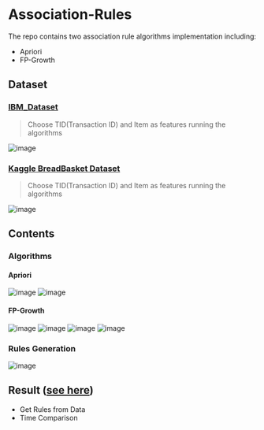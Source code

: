 # Association-Rules


The repo contains two association rule algorithms implementation including:
- Apriori
- FP-Growth


## Dataset
### [IBM_Dataset](./test_data.txt)
> Choose TID(Transaction ID) and Item as features running the algorithms

![image](./readme_img/IBM.PNG)

### [Kaggle BreadBasket Dataset](./BreadBasket_DMS.csv)
> Choose TID(Transaction ID) and Item as features running the algorithms

![image](./readme_img/Bread.PNG)

## Contents
### Algorithms
#### Apriori
![image](./readme_img/ap1.PNG)
![image](./readme_img/ap2.PNG)
#### FP-Growth
![image](./readme_img/fp1.PNG)
![image](./readme_img/fp2.PNG)
![image](./readme_img/fp3.PNG)
![image](./readme_img/fp4.PNG)
### Rules Generation
![image](./readme_img/rules.PNG)

## Result ([see here](./Association_Rules.ipynb))
- Get Rules from Data
- Time Comparison
